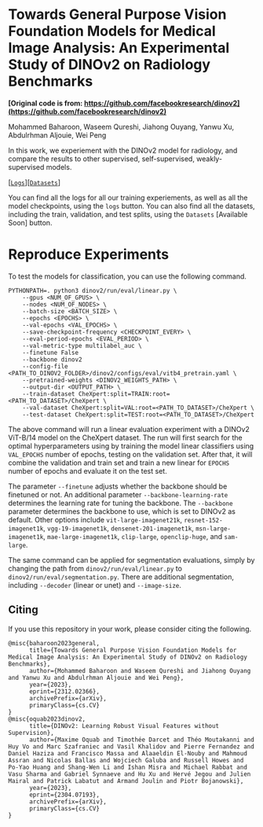 # Towards General Purpose Vision Foundation Models for Medical Image Analysis: An Experimental Study of DINOv2 on Radiology Benchmarks

**[Original code is from: https://github.com/facebookresearch/dinov2](https://github.com/facebookresearch/dinov2)**

Mohammed Baharoon, Waseem Qureshi, Jiahong Ouyang, Yanwu Xu, Abdulrhman Aljouie, Wei Peng

In this work, we experiement with the DINOv2 model for radiology, and compare the results to other supervised, self-supervised, weakly-supervised models.

[[`Logs`](https://drive.google.com/drive/folders/1kJpKJIyC-3m3unqm6HmWjhnYGS2jxxwj)][[`Datasets`]()]

You can find all the logs for all our training experiements, as well as all the model checkpoints, using the `logs` button. You can also find all the datasets, including the train, validation, and test splits, using the `Datasets` [Available Soon] button.

# Reproduce Experiments
To test the models for classification, you can use the following command.
```
PYTHONPATH=. python3 dinov2/run/eval/linear.py \
    --gpus <NUM_OF_GPUS> \
    --nodes <NUM_OF_NODES> \
    --batch-size <BATCH_SIZE> \
    --epochs <EPOCHS> \
    --val-epochs <VAL_EPOCHS> \
    --save-checkpoint-frequency <CHECKPOINT_EVERY> \
    --eval-period-epochs <EVAL_PERIOD> \
    --val-metric-type multilabel_auc \
    --finetune False
    --backbone dinov2
    --config-file <PATH_TO_DINOV2_FOLDER>/dinov2/configs/eval/vitb4_pretrain.yaml \
    --pretrained-weights <DINOV2_WEIGHTS_PATH> \
    --output-dir <OUTPUT_PATH> \
    --train-dataset CheXpert:split=TRAIN:root=<PATH_TO_DATASET>/CheXpert \
    --val-dataset CheXpert:split=VAL:root=<PATH_TO_DATASET>/CheXpert \
    --test-dataset CheXpert:split=TEST:root=<PATH_TO_DATASET>/CheXpert 
```
The above command will run a linear evaluation experiment with a DINOv2 ViT-B/14 model on the CheXpert dataset. The run will first search for the optimal hyperparameters using by training the model linear classifiers using `VAL_EPOCHS` number of epochs, testing on the validation set. After that, it will combine the validation and train set and train a new linear for `EPOCHS` number of epochs and evaluate it on the test set.

The parameter `--finetune` adjusts whether the backbone should be finetuned or not. An additional parameter `--backbone-learning-rate` determines the learning rate for tuning the backbone. The `--backbone` parameter determines the backbone to use, which is set to DINOv2 as default. Other options include `vit-large-imagenet21k`, `resnet-152-imagenet1k`, `vgg-19-imagenet1k`, `densenet-201-imagenet1k`, `msn-large-imagenet1k`, `mae-large-imagenet1k`, `clip-large`, `openclip-huge`, and `sam-large`.

The same command can be applied for segmentation evaluations, simply by changing the path from `dinov2/run/eval/linear.py` to `dinov2/run/eval/segmentation.py`. There are additional segmentation, including `--decoder` (linear or unet) and `--image-size`.

## Citing 

If you use this repository in your work, please consider citing the following.

```
@misc{baharoon2023general,
      title={Towards General Purpose Vision Foundation Models for Medical Image Analysis: An Experimental Study of DINOv2 on Radiology Benchmarks}, 
      author={Mohammed Baharoon and Waseem Qureshi and Jiahong Ouyang and Yanwu Xu and Abdulrhman Aljouie and Wei Peng},
      year={2023},
      eprint={2312.02366},
      archivePrefix={arXiv},
      primaryClass={cs.CV}
}
@misc{oquab2023dinov2,
      title={DINOv2: Learning Robust Visual Features without Supervision}, 
      author={Maxime Oquab and Timothée Darcet and Théo Moutakanni and Huy Vo and Marc Szafraniec and Vasil Khalidov and Pierre Fernandez and Daniel Haziza and Francisco Massa and Alaaeldin El-Nouby and Mahmoud Assran and Nicolas Ballas and Wojciech Galuba and Russell Howes and Po-Yao Huang and Shang-Wen Li and Ishan Misra and Michael Rabbat and Vasu Sharma and Gabriel Synnaeve and Hu Xu and Hervé Jegou and Julien Mairal and Patrick Labatut and Armand Joulin and Piotr Bojanowski},
      year={2023},
      eprint={2304.07193},
      archivePrefix={arXiv},
      primaryClass={cs.CV}
}
```
